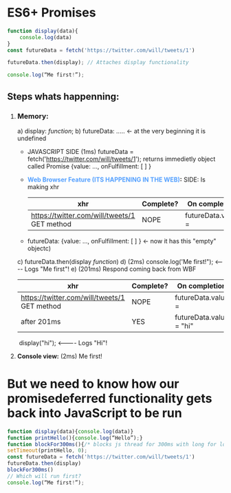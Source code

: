 # ES6+ Promises

```javascript
function display(data){
 	console.log(data)
}
const futureData = fetch('https://twitter.com/will/tweets/1')

futureData.then(display); // Attaches display functionality

console.log(“Me first!”);
```

## Steps whats happenning:

1. ### **Memory**:

   a) display: *function*;
   b)  futureData: .....	<-  at the very beginning it is undefined

   - JAVASCRIPT SIDE
     (1ms) futureData = fetch('https://twitter.com/will/tweets/1');
     returns immedietly object called Promise {value: ..., onFulfillment: [ ] } 

   - **<span style="color: #54a0ff">Web Browser Feature (ITS HAPPENING IN THE WEB)</span>:** SIDE:
     Is making xhr 

     | xhr                                               | Complete? | On completion      |
     | ------------------------------------------------- | --------- | ------------------ |
     | https://twitter.com/will/tweets/1<br />GET method | NOPE      | futureData.value = |

   - futureData: {value: ..., onFulfillment: [ ] }          <- now it has this "empty" objectc) 

   c) futureData.then(display *function*)
   d) (2ms) console.log('Me first!");              <---- Logs "Me first"!
   e) (201ms) Respond coming back from WBF

   | xhr                                               | Complete? | On completion           |
   | ------------------------------------------------- | --------- | ----------------------- |
   | https://twitter.com/will/tweets/1<br />GET method | NOPE      | futureData.value =      |
   | after 201ms                                       | YES       | futureData.value = "hi" |

   ​	display("hi");        <---- Logs "Hi"!

2. **Console view:**
   (2ms) Me first!


# But we need to know how our promisedeferred functionality gets back into JavaScript to be run

```javascript
function display(data){console.log(data)}
function printHello(){console.log(“Hello”);}
function blockFor300ms(){/* blocks js thread for 300ms with long for loop */}
setTimeout(printHello, 0);
const futureData = fetch('https://twitter.com/will/tweets/1')
futureData.then(display)
blockFor300ms()
// Which will run first?
console.log(“Me first!”);
```











































